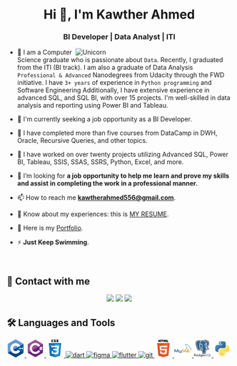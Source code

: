 <h1 align="center">Hi 👋, I'm Kawther Ahmed</h1>
<h3 align="center">BI Developer | Data Analyst | ITI</h3>

<img align="right" width=350px alt="Unicorn" src="https://c.tenor.com/GN73MKBawZYAAAAi/busy-cute.gif" />

- 🏫 I am a Computer Science graduate who is passionate about `Data`. Recently, I graduated from the ITI (BI track). I am also a graduate of Data Analysis `Professional & Advanced` Nanodegrees from Udacity through the FWD initiative. I have `3+ years` of experience in `Python programming` and Software Engineering Additionally, I have extensive experience in advanced SQL, and SQL BI, with over 15 projects. I'm well-skilled in data analysis and reporting using Power BI and Tableau.

- 🔭 I'm currently seeking a job opportunity as a BI Developer.

- 🌱 I have completed more than five courses from DataCamp in DWH, Oracle, Recursive Queries, and other topics.

- 🌱 I have worked on over twenty projects utilizing Advanced SQL, Power BI, Tableau, SSIS, SSAS, SSRS, Python, Excel, and more.

- 👯 I’m looking for **a job opportunity to help me learn and prove my skills and assist in completing the work in a professional manner.**

- 📫 How to reach me **kawtherahmed556@gmail.com**.

- 📄 Know about my experiences: this is [MY RESUME](https://drive.google.com/file/d/1oTxgOrM4ShSKQgp9t-8N1SV3O1IOAoQd/view).

- 📝 Here is my [Portfolio](https://kawther-ahmed.github.io/).

- ⚡ **Just Keep Swimming**.
<br>

## 📩 Contact with me

<p align="center">
    <a href="mailto:kawtherahmed556@gmail.com" title="Gmail"><img src="https://img.shields.io/badge/gmail-%23F05033.svg?style=for-the-badge&logo=gmail&logoColor=white"/></a>  
    <a href="https://www.linkedin.com/in/kawtherahmed67/" title="LinkedIn"><img src="https://img.shields.io/badge/linkedin-%230077B5.svg?style=for-the-badge&logo=linkedin&logoColor=white"/></a>
    <a href="https://kawther-ahmed.github.io/" title="Portfolio"><img src="https://img.shields.io/badge/portfolio-%23039BE5.svg?style=for-the-badge&logo=portfolio&logoColor=white"/></a>
</p>

## 🛠 Languages and Tools

<p align="left"> <a href="https://www.w3schools.com/cpp/" target="_blank" rel="noreferrer"> <img src="https://raw.githubusercontent.com/devicons/devicon/master/icons/cplusplus/cplusplus-original.svg" alt="cplusplus" width="40" height="40"/> </a> <a href="https://www.w3schools.com/cs/" target="_blank" rel="noreferrer"> <img src="https://raw.githubusercontent.com/devicons/devicon/master/icons/csharp/csharp-original.svg" alt="csharp" width="40" height="40"/> </a> <a href="https://www.w3schools.com/css/" target="_blank" rel="noreferrer"> <img src="https://raw.githubusercontent.com/devicons/devicon/master/icons/css3/css3-original-wordmark.svg" alt="css3" width="40" height="40"/> </a> <a href="https://dart.dev" target="_blank" rel="noreferrer"> <img src="https://www.vectorlogo.zone/logos/dartlang/dartlang-icon.svg" alt="dart" width="40" height="40"/> </a> <a href="https://www.figma.com/" target="_blank" rel="noreferrer"> <img src="https://www.vectorlogo.zone/logos/figma/figma-icon.svg" alt="figma" width="40" height="40"/> </a> <a href="https://flutter.dev" target="_blank" rel="noreferrer"> <img src="https://www.vectorlogo.zone/logos/flutterio/flutterio-icon.svg" alt="flutter" width="40" height="40"/> </a> <a href="https://git-scm.com/" target="_blank" rel="noreferrer"> <img src="https://www.vectorlogo.zone/logos/git-scm/git-scm-icon.svg" alt="git" width="40" height="40"/> </a> <a href="https://www.w3.org/html/" target="_blank" rel="noreferrer"> <img src="https://raw.githubusercontent.com/devicons/devicon/master/icons/html5/html5-original-wordmark.svg" alt="html5" width="40" height="40"/> </a> <a href="https://www.mysql.com/" target="_blank" rel="noreferrer"> <img src="https://raw.githubusercontent.com/devicons/devicon/master/icons/mysql/mysql-original-wordmark.svg" alt="mysql" width="40" height="40"/> </a> <a href="https://www.postgresql.org" target="_blank" rel="noreferrer"> <img src="https://raw.githubusercontent.com/devicons/devicon/master/icons/postgresql/postgresql-original-wordmark.svg" alt="postgresql" width="40" height="40"/> </a> <a href="https://www.python.org" target="_blank" rel="noreferrer"> <img src="https://raw.githubusercontent.com/devicons/devicon/master/icons/python/python-original.svg" alt="python" width="40" height="40"/> </a> </p>
